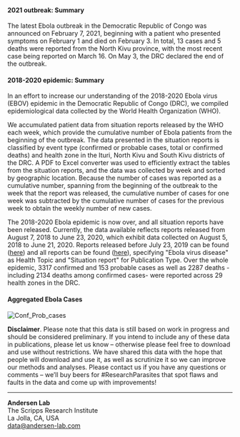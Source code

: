 #### 2021 outbreak: Summary

The latest Ebola outbreak in the Democratic Republic of Congo was announced on February 7, 2021, beginning with a patient who presented symptoms on February 1 and died on February 3.  In total, 13 cases and 5 deaths were reported from the North Kivu province, with the most recent case being reported on March 16. On May 3, the DRC declared the end of the outbreak.

#### 2018-2020 epidemic: Summary

In an effort to increase our understanding of the 2018-2020 Ebola virus (EBOV) epidemic in the Democratic Republic of Congo (DRC), we compiled epidemiological data collected by the World Health Organization (WHO).

We accumulated patient data from situation reports released by the WHO each week, which provide the cumulative number of Ebola patients from the beginning of the outbreak. The data presented in the situation reports is classified by event type (confirmed or probable cases, total or confirmed deaths) and health zone in the Ituri, North Kivu and South Kivu districts of the DRC. A PDF to Excel converter was used to efficiently extract the tables from the situation reports, and the data was collected by week and sorted by geographic location. Because the number of cases was reported as a cumulative number, spanning from the beginning of the outbreak to the week that the report was released, the cumulative number of cases for one week was subtracted by the cumulative number of cases for the previous week to obtain the weekly number of new cases.

The 2018-2020 Ebola epidemic is now over, and all situation reports have been released. Currently, the data available reflects reports released from August 7, 2018 to June 23, 2020, which exhibit data collected on August 5, 2018 to June 21, 2020. Reports released before July 23, 2019 can be found ([here](https://www.who.int/ebola/situation-reports/drc-2018/en/)) and all reports can be found ([here](https://www.who.int/publications/i)), specifying "Ebola virus disease" as Health Topic and "Situation report" for Publication Type. Over the whole epidemic, 3317 confirmed and 153 probable cases as well as 2287 deaths -including 2134 deaths among confirmed cases- were reported across 29 health zones in the DRC.

#### Aggregated Ebola Cases

![Conf_Prob_cases](https://raw.githubusercontent.com/andersen-lab/ebole-drc-epidemiology/master/img/updated_epi_curve.jpg)

**Disclaimer**. Please note that this data is still based on work in progress and should be considered preliminary. If you intend to include any of these data in publications, please let us know – otherwise please feel free to download and use without restrictions. We have shared this data with the hope that people will download and use it, as well as scrutinize it so we can improve our methods and analyses. Please contact us if you have any questions or comments – we’ll buy beers for #ResearchParasites that spot flaws and faults in the data and come up with improvements!

---
**Andersen Lab**  
The Scripps Research Institute  
La Jolla, CA, USA  
[data@andersen-lab.com](mailto:data@andersen-lab.com)
